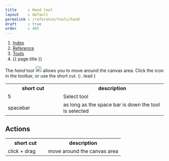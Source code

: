 ```yaml
---
title     : Hand tool
layout    : default
permalink : /reference/tools/hand
draft     : true
order     : 405
---
```


<nav aria-label="breadcrumb">
  <ol class="breadcrumb small">
    <li class="breadcrumb-item"><a href="{{ site.url }}">Index</a></li>
    <li class="breadcrumb-item"><a href="../../../reference">Reference</a></li>
    <li class="breadcrumb-item"><a href="../tools/">Tools</a></li>
    <li class="breadcrumb-item active" aria-current="page">{{ page.title }}</li>
  </ol>
</nav>

The *hand* tool <img height="20" src="{{ site.url }}/images/icons/hand.svg"> allows you to move around the canvas area.
Click the icon in the toolbar, or use the short cut.
{: .lead }

<table class='table table-hover'>
<tr>
<th width='35%'>short cut</th>
<th width='65%'>description</th>
</tr>
<tr>
<td>5</td>
<td>Select tool</td>
</tr>
<tr>
<td>spacebar</td>
<td>as long as the space bar is down the tool is selected</td>
</tr>
</table>

Actions
-------

<table class='table table-hover'>
<tr>
<th width='35%'>short cut</th>
<th width='65%'>description</th>
</tr>
<tr>
<td>click + drag</td>
<td>move around the canvas area</td>
</tr>
</table>